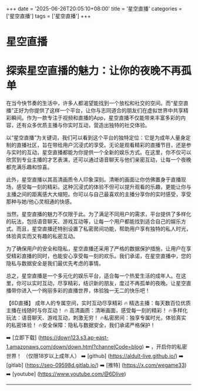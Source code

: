 +++
date = '2025-06-26T20:05:10+08:00'
title = '星空直播'
categories = ['星空直播']
tags = ['星空直播']
+++

# 星空直播

# 探索星空直播的魅力：让你的夜晚不再孤单

在当今快节奏的生活中，许多人都渴望能找到一个放松和社交的空间。而“星空直播”正好为你提供了这样一个平台，让你与志同道合的朋友们在虚拟世界中共享精彩瞬间。作为一款专注于视频和直播的App，星空直播不仅能带来丰富多彩的内容，还有众多优质主播与你实时互动，营造出独特的社交体验。

以“星空直播”为关键词，我们可以看到这个平台的独特定位：它是为成年人量身定制的直播社区，旨在带给用户沉浸式的享受。无论是观看精彩的直播节目，还是参与实时的互动，星空直播都能为你提供一个全新的娱乐方式。在这里，你不仅可以欣赏到专业主播的才艺表演，还可以通过语音聊天与他们亲密互动，让每一个夜晚都充满乐趣和惊喜。

此外，星空直播以其高清画质令人印象深刻。清晰的画面让你仿佛置身于直播现场，感受每一刻的精彩。这种沉浸式的体验不但可以提升观看的乐趣，更能让你与主播之间的距离感大大缩短。你可以与自己最喜欢的主播分享你的实时感受，享受那种与她/他心灵相通的快感。

当然，星空直播的魅力不仅限于此。为了满足不同用户的需求，平台提供了多样化的玩法，包括语音聊天、游戏互动等，让每一个用户都能找到适合自己的娱乐方式。而且，星空直播还特别设置了私密房间功能，帮助用户享有独特的私人时光，体验真实而又有趣的私密互动。

为了确保用户的安全和隐私，星空直播还采用了严格的数据保护措施，让用户在享受精彩直播的同时，也能安心享受每一刻的欢乐。我们承诺，在星空直播中，您的隐私与数据安全是我们最优先考虑的事情。

总之，星空直播是一个多元化的娱乐平台，适合每一个热爱生活的成年人。在这里，你可以实时互动，尽享精彩，结识新的朋友，度过不再孤单的夜晚。让星空直播带你进入一个绚丽多彩的直播世界，体验独一无二的快乐吧！

【6D直播】
成年人的专属空间，实时互动尽享精彩
🔥 精选主播：每天数百位优质主播在线随时与你互动！
🔥 高清画质：清晰画面，感受每一刻的精彩！
🔥多样化玩法：语音聊天、游戏互动，刺激无穷！
🔥私密房间：独享专属时光，体验真实的私密体验！
🔥安全保障：隐私与数据安全，我们承诺严格保护！

➡️ [立即下载] (https://down123.s3.ap-east-1.amazonaws.com/down/down.html?channelCode=blog) ⬅️ ，开启你的私密世界！
（仅限18岁以上成年人）
➡️ [github] (https://aldult-live.github.io/)
➡️ [gitlab] (https://seo-09598d.gitlab.io/)
➡️ [推特] (https://x.com/wegame33)
➡️ [youtube] (https://www.youtube.com/@6Dlive)

---
